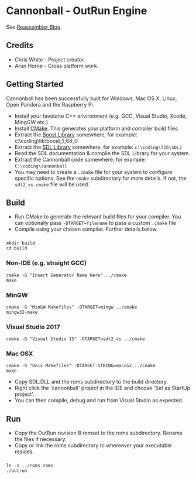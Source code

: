 Cannonball - OutRun Engine
==========================

See [Reassembler Blog](http://reassembler.blogspot.co.uk/).

Credits
-------

* Chris White - Project creator.
* Arun Horne  - Cross platform work.

Getting Started
---------------

Cannonball has been successfully built for Windows, Mac OS X, Linux, Open Pandora and the Raspberry Pi. 

* Install your favourite C++ environment (e.g. GCC, Visual Studio, Xcode, MingGW etc.)
* Install [CMake](http://www.cmake.org/). This generates your platform and compiler build files. 
* Extract the [Boost Library](http://www.boost.org/) somewhere, for example: c:\coding\lib\boost_1_68_0
* Extract the [SDL Library](https://www.libsdl.org/download-2.0.php) somewhere, for example: `c:\coding\lib\SDL2`
* Read the SDL documentation & compile the SDL Library for your system.
* Extract the Cannonball code somewhere, for example: `C:\coding\cannonball`
* You may need to create a `.cmake` file for your system to configure specific options. See the `cmake` subdirectory for more details. If not, the `sdl2_vs.cmake` file will be used.

Build
-----

* Run CMake to generate the relevant build files for your compiler. You can optionally pass `-DTARGET=filename` to pass a custom `.cmake` file
* Compile using your chosen compiler. Further details below.

###

    mkdir build
    cd build

### Non-IDE (e.g. straight GCC)
    
    cmake -G "Insert Generator Name Here" ../cmake
    make

### MinGW

    cmake -G "MinGW Makefiles" -DTARGET=mingw ../cmake
    mingw32-make
    
### Visual Studio 2017

    cmake -G "Visual Studio 15" -DTARGET=sdl2_vs ../cmake

### Mac OSX

    cmake -G "Unix Makefiles" -DTARGET:STRING=macosx ../cmake
    make

* Copy SDL.DLL and the roms subdirectory to the build directory.
* Right click the 'cannonball' project in the IDE and choose 'Set as StartUp project'. 
* You can then compile, debug and run from Visual Studio as expected.

Run
---

* Copy the OutRun revision B romset to the roms subdirectory. Rename the files if necessary.
* Copy or link the roms subdirectory to whereever your executable resides.

###

    ln -s ../roms roms
    ./outrun
